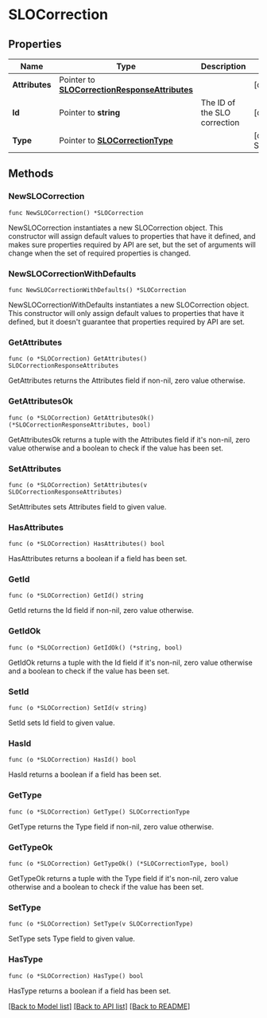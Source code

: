 # SLOCorrection

## Properties

Name | Type | Description | Notes
---- | ---- | ----------- | ------
**Attributes** | Pointer to [**SLOCorrectionResponseAttributes**](SLOCorrectionResponseAttributes.md) |  | [optional] 
**Id** | Pointer to **string** | The ID of the SLO correction | [optional] 
**Type** | Pointer to [**SLOCorrectionType**](SLOCorrectionType.md) |  | [optional] [default to SLOCORRECTIONTYPE_CORRECTION]

## Methods

### NewSLOCorrection

`func NewSLOCorrection() *SLOCorrection`

NewSLOCorrection instantiates a new SLOCorrection object.
This constructor will assign default values to properties that have it defined,
and makes sure properties required by API are set, but the set of arguments
will change when the set of required properties is changed.

### NewSLOCorrectionWithDefaults

`func NewSLOCorrectionWithDefaults() *SLOCorrection`

NewSLOCorrectionWithDefaults instantiates a new SLOCorrection object.
This constructor will only assign default values to properties that have it defined,
but it doesn't guarantee that properties required by API are set.

### GetAttributes

`func (o *SLOCorrection) GetAttributes() SLOCorrectionResponseAttributes`

GetAttributes returns the Attributes field if non-nil, zero value otherwise.

### GetAttributesOk

`func (o *SLOCorrection) GetAttributesOk() (*SLOCorrectionResponseAttributes, bool)`

GetAttributesOk returns a tuple with the Attributes field if it's non-nil, zero value otherwise
and a boolean to check if the value has been set.

### SetAttributes

`func (o *SLOCorrection) SetAttributes(v SLOCorrectionResponseAttributes)`

SetAttributes sets Attributes field to given value.

### HasAttributes

`func (o *SLOCorrection) HasAttributes() bool`

HasAttributes returns a boolean if a field has been set.

### GetId

`func (o *SLOCorrection) GetId() string`

GetId returns the Id field if non-nil, zero value otherwise.

### GetIdOk

`func (o *SLOCorrection) GetIdOk() (*string, bool)`

GetIdOk returns a tuple with the Id field if it's non-nil, zero value otherwise
and a boolean to check if the value has been set.

### SetId

`func (o *SLOCorrection) SetId(v string)`

SetId sets Id field to given value.

### HasId

`func (o *SLOCorrection) HasId() bool`

HasId returns a boolean if a field has been set.

### GetType

`func (o *SLOCorrection) GetType() SLOCorrectionType`

GetType returns the Type field if non-nil, zero value otherwise.

### GetTypeOk

`func (o *SLOCorrection) GetTypeOk() (*SLOCorrectionType, bool)`

GetTypeOk returns a tuple with the Type field if it's non-nil, zero value otherwise
and a boolean to check if the value has been set.

### SetType

`func (o *SLOCorrection) SetType(v SLOCorrectionType)`

SetType sets Type field to given value.

### HasType

`func (o *SLOCorrection) HasType() bool`

HasType returns a boolean if a field has been set.


[[Back to Model list]](../README.md#documentation-for-models) [[Back to API list]](../README.md#documentation-for-api-endpoints) [[Back to README]](../README.md)


